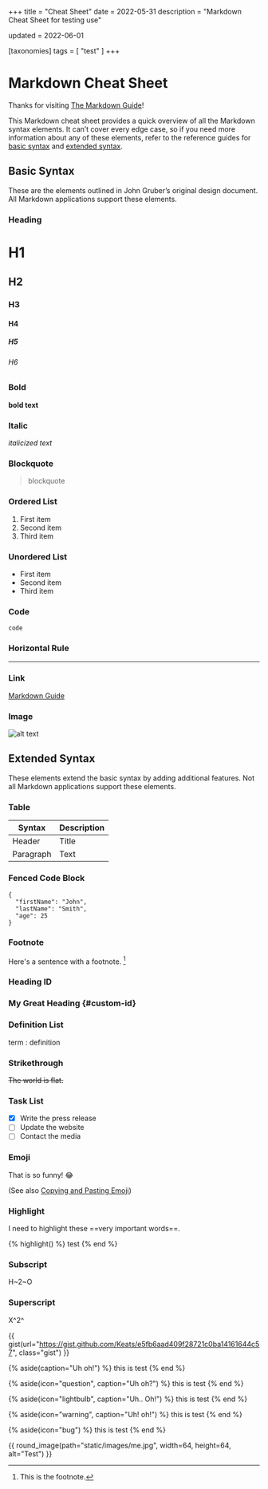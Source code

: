 +++
title = "Cheat Sheet"
date = 2022-05-31
description = "Markdown Cheat Sheet for testing use"

updated = 2022-06-01

[taxonomies]
tags = [ "test" ]
+++
# Markdown Cheat Sheet

Thanks for visiting [The Markdown Guide](https://www.markdownguide.org)!

This Markdown cheat sheet provides a quick overview of all the Markdown syntax elements. It can’t cover every edge case, so if you need more information about any of these elements, refer to the reference guides for [basic syntax](https://www.markdownguide.org/basic-syntax) and [extended syntax](https://www.markdownguide.org/extended-syntax).

## Basic Syntax

These are the elements outlined in John Gruber’s original design document. All Markdown applications support these elements.

### Heading

# H1
## H2
### H3
#### H4
##### H5
###### H6

### Bold

**bold text**

### Italic

*italicized text*

### Blockquote

> blockquote

### Ordered List

1. First item
2. Second item
3. Third item

### Unordered List

- First item
- Second item
- Third item

### Code

`code`

### Horizontal Rule

---

### Link

[Markdown Guide](https://www.markdownguide.org)

### Image

![alt text](https://www.markdownguide.org/assets/images/tux.png)

## Extended Syntax

These elements extend the basic syntax by adding additional features. Not all Markdown applications support these elements.

### Table

| Syntax | Description |
| ----------- | ----------- |
| Header | Title |
| Paragraph | Text |

### Fenced Code Block

```
{
  "firstName": "John",
  "lastName": "Smith",
  "age": 25
}
```

### Footnote

Here's a sentence with a footnote. [^1]

[^1]: This is the footnote.

### Heading ID

### My Great Heading {#custom-id}

### Definition List

term
: definition

### Strikethrough

~~The world is flat.~~

### Task List

- [x] Write the press release
- [ ] Update the website
- [ ] Contact the media

### Emoji

That is so funny! :joy:

(See also [Copying and Pasting Emoji](https://www.markdownguide.org/extended-syntax/#copying-and-pasting-emoji))

### Highlight

I need to highlight these ==very important words==.

{% highlight() %}
test
{% end %}

### Subscript

H~2~O

### Superscript

X^2^


{{ gist(url="https://gist.github.com/Keats/e5fb6aad409f28721c0ba14161644c57", class="gist") }}


{% aside(caption="Uh oh!") %}
    this is test
{% end %}

{% aside(icon="question", caption="Uh oh?") %}
    this is test
{% end %}

{% aside(icon="lightbulb", caption="Uh.. Oh!") %}
    this is test
{% end %}

{% aside(icon="warning", caption="Uh! oh!") %}
    this is test
{% end %}

{% aside(icon="bug") %}
    this is test
{% end %}

{{ round_image(path="static/images/me.jpg", width=64, height=64, alt="Test") }}